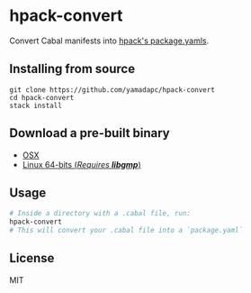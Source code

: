 # hpack-convert
Convert Cabal manifests into [hpack's package.yamls](https://github.com/sol/hpack).

## Installing from source
```
git clone https://github.com/yamadapc/hpack-convert
cd hpack-convert
stack install
```

## Download a pre-built binary
- [OSX](https://github.com/yamadapc/hpack-convert/releases/download/0.14.2/hpack-convert_x86_64-osx.tar.gz)
- [Linux 64-bits (_Requires **libgmp**_)](https://github.com/yamadapc/hpack-convert/releases/download/0.14.2/hpack-convert_x86_64-linux.tar.gz)

## Usage
```bash
# Inside a directory with a .cabal file, run:
hpack-convert
# This will convert your .cabal file into a `package.yaml`
```


## License
MIT
